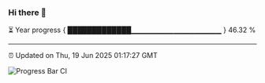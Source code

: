 ### Hi there 👋

⏳ Year progress { █████████████▁▁▁▁▁▁▁▁▁▁▁▁▁▁▁▁▁ } 46.32 %

---

⏰ Updated on Thu, 19 Jun 2025 01:17:27 GMT

![Progress Bar CI](https://github.com/liununu/liununu/workflows/Progress%20Bar%20CI/badge.svg)

